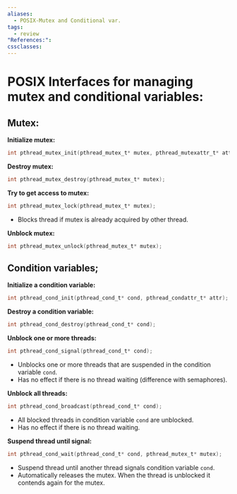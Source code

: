 ```yaml
---
aliases:
  - POSIX-Mutex and Conditional var.
tags:
  - review
"References:": 
cssclasses:
---
```

# POSIX Interfaces for managing mutex and conditional variables:
## Mutex:

**Initialize mutex:**
```c
int pthread_mutex_init(pthread_mutex_t* mutex, pthread_mutexattr_t* attr);
```

**Destroy mutex:**
```c
int pthread_mutex_destroy(pthread_mutex_t* mutex);
```

**Try to get access to mutex:**
```c
int pthread_mutex_lock(pthread_mutex_t* mutex);
```
- Blocks thread if mutex is already acquired by other thread.

**Unblock mutex:**
```c
int pthread_mutex_unlock(pthread_mutex_t* mutex);
```

## Condition variables;

**Initialize a condition variable:**
```c
int pthread_cond_init(pthread_cond_t* cond, pthread_condattr_t* attr);
```

**Destroy a condition variable:**
```c
int pthread_cond_destroy(pthread_cond_t* cond);
```

**Unblock one or more threads:**
```c
int pthread_cond_signal(pthread_cond_t* cond);
```
- Unblocks one or more threads that are suspended in the condition variable `cond`.
- Has no effect if there is no thread waiting (difference with semaphores).

**Unblock all threads:**
```c
int pthread_cond_broadcast(pthread_cond_t* cond);
```
- All blocked threads in condition variable `cond` are unblocked.
- Has no effect if there is no thread waiting.

**Suspend thread until signal:**
```c
int pthread_cond_wait(pthread_cond_t* cond, pthread_mutex_t* mutex);
```
- Suspend thread until another thread signals condition variable `cond`.
- Automatically releases the mutex. When the thread is unblocked it contends again for the mutex.